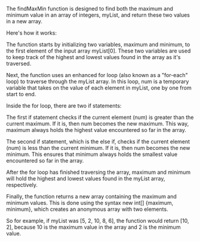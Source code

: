 The findMaxMin function is designed to find both the maximum and minimum value in an array of integers, myList, and return these two values in a new array.

Here's how it works:

The function starts by initializing two variables, maximum and minimum, to the first element of the input array myList[0]. These two variables are used to keep track of the highest and lowest values found in the array as it's traversed.

Next, the function uses an enhanced for loop (also known as a "for-each" loop) to traverse through the myList array. In this loop, num is a temporary variable that takes on the value of each element in myList, one by one from start to end.

Inside the for loop, there are two if statements:

The first if statement checks if the current element (num) is greater than the current maximum. If it is, then num becomes the new maximum. This way, maximum always holds the highest value encountered so far in the array.

The second if statement, which is the else if, checks if the current element (num) is less than the current minimum. If it is, then num becomes the new minimum. This ensures that minimum always holds the smallest value encountered so far in the array.

After the for loop has finished traversing the array, maximum and minimum will hold the highest and lowest values found in the myList array, respectively.

Finally, the function returns a new array containing the maximum and minimum values. This is done using the syntax new int[] {maximum, minimum}, which creates an anonymous array with two elements.



So for example, if myList was [5, 2, 10, 8, 6], the function would return [10, 2], because 10 is the maximum value in the array and 2 is the minimum value.
